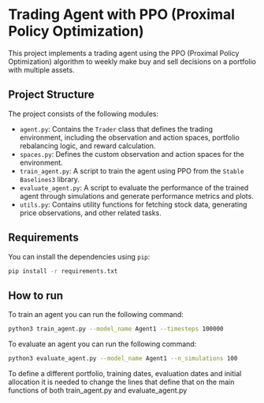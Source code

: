 # Trading Agent with PPO (Proximal Policy Optimization)

This project implements a trading agent using the PPO (Proximal Policy Optimization) algorithm to weekly make buy and sell decisions on a portfolio with multiple assets.

## Project Structure

The project consists of the following modules:

- `agent.py`: Contains the `Trader` class that defines the trading environment, including the observation and action spaces, portfolio rebalancing logic, and reward calculation.
- `spaces.py`: Defines the custom observation and action spaces for the environment.
- `train_agent.py`: A script to train the agent using PPO from the `Stable Baselines3` library.
- `evaluate_agent.py`: A script to evaluate the performance of the trained agent through simulations and generate performance metrics and plots.
- `utils.py`: Contains utility functions for fetching stock data, generating price observations, and other related tasks.

## Requirements

You can install the dependencies using `pip`:

```bash
pip install -r requirements.txt
```
## How to run


To train an agent you can run the following command:

```bash
python3 train_agent.py --model_name Agent1 --timesteps 100000
```
To evaluate an agent you can run the following command:

```bash
python3 evaluate_agent.py --model_name Agent1 --n_simulations 100
```

To define a different portfolio, training dates, evaluation dates and initial allocation it is needed to change the lines that define that on the main functions of both train_agent.py and evaluate_agent.py
